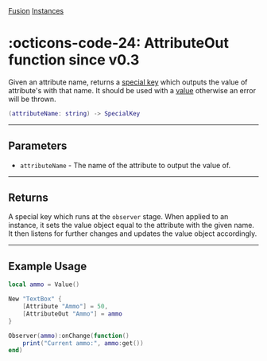 <nav class="fusiondoc-api-breadcrumbs">
	<a href="../..">Fusion</a>
	<a href="..">Instances</a>
</nav>

<h1 class="fusiondoc-api-header" markdown>
	<span class="fusiondoc-api-icon" markdown>:octicons-code-24:</span>
	<span class="fusiondoc-api-name">AttributeOut</span>
	<span class="fusiondoc-api-pills">
		<span class="fusiondoc-api-pill-type">function</span>
		<span class="fusiondoc-api-pill-since">since v0.3</span>
	</span>
</h1>

Given an attribute name, returns a [special key](./specialkey.md) which outputs the value of
attribute's with that name. It should be used with a [value](../state/value.md) otherwise an error
will be thrown.

```Lua
(attributeName: string) -> SpecialKey
```

-----

## Parameters

- `attributeName` - The name of the attribute to output the value of.

-----

## Returns

A special key which runs at the `observer` stage. When applied to an instance,
it sets the value object equal to the attribute with the given name. It then
listens for further changes and updates the value object accordingly.

-----

## Example Usage

```Lua
local ammo = Value()

New "TextBox" {
	[Attribute "Ammo"] = 50,
    [AttributeOut "Ammo"] = ammo
}

Observer(ammo):onChange(function()
    print("Current ammo:", ammo:get())
end)
```
